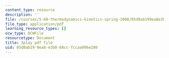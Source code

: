 ```yaml
---
content_type: resource
description: ''
file: /courses/5-60-thermodynamics-kinetics-spring-2008/05d8ab199ea8e3b068ccfccaa096e280_RT_v0PhXP5E.pdf
file_type: application/pdf
learning_resource_types: []
ocw_type: OCWFile
resourcetype: Document
title: 3play pdf file
uid: 05d8ab19-9ea8-e3b0-68cc-fccaa096e280
---
```

